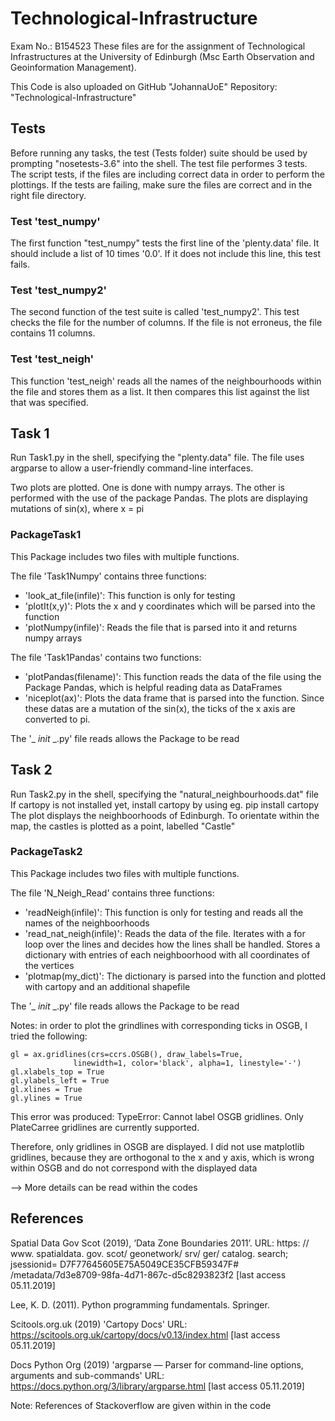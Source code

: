 # Technological-Infrastructure
Exam No.: B154523
These files are for the assignment of Technological Infrastructures at the University of Edinburgh (Msc Earth Observation and Geoinformation Management).

This Code is also uploaded on GitHub "JohannaUoE" Repository: "Technological-Infrastructure"

## Tests
Before running any tasks, the test (Tests folder) suite should be used by prompting "nosetests-3.6" into the shell. The test file performes 3 tests. The script tests, if the files are including correct data in order to perform the plottings. If the tests are failing, make sure the files are correct and in the right file directory. 

### Test 'test_numpy'
The first function "test_numpy" tests the first line of the 'plenty.data' file. It should include a list of 10 times '0.0'. If it does not include this line, this test fails.

### Test 'test_numpy2'
The second function of the test suite is called 'test_numpy2'. This test checks the file for the number of columns. If the file is not erroneus, the file contains 11 columns.

### Test 'test_neigh'

This function 'test_neigh' reads all the names of the neighbourhoods within the file and stores them as a list. It then compares this list against the list that was specified.


## Task 1

Run Task1.py in the shell, specifying the "plenty.data" file.
The file uses argparse to allow a user-friendly command-line interfaces.

Two plots are plotted. One is done with numpy arrays. The other is performed with the use of the package Pandas.
The plots are displaying mutations of sin(x), where x = pi

### PackageTask1
This Package includes two files with multiple functions. 

The file 'Task1Numpy' contains three functions:
  - 'look_at_file(infile)': This function is only for testing
  - 'plotIt(x,y)': Plots the x and y coordinates which will be parsed into the function
  - 'plotNumpy(infile)': Reads the file that is parsed into it and returns numpy arrays

The file 'Task1Pandas' contains two functions:

  - 'plotPandas(filename)': This function reads the data of the file using the Package Pandas, which is helpful reading data as DataFrames
  - 'niceplot(ax)': Plots the data frame that is parsed into the function. Since these datas are a mutation of the sin(x), the ticks of the x axis are converted to pi.

The '_ _init_ _.py' file reads allows the Package to be read



## Task 2

Run Task2.py in the shell, specifying the "natural_neighbourhoods.dat" file
If cartopy is not installed yet, install cartopy by using eg. pip install cartopy
The plot displays the neighboorhoods of Edinburgh. To orientate within the map, the castles is plotted as a point, labelled "Castle"

### PackageTask2

This Package includes two files with multiple functions. 

The file 'N_Neigh_Read' contains three functions:
  - 'readNeigh(infile)': This function is only for testing and reads all the names of the neighboorhoods
  - 'read_nat_neigh(infile)': Reads the data of the file. Iterates with a for loop over the lines and decides how the lines shall be handled. Stores a dictionary with entries of each neighboorhood with all coordinates of the vertices
  - 'plotmap(my_dict)': The dictionary is parsed into the function and plotted with cartopy and an additional shapefile 
  

The '_ _init_ _.py' file reads allows the Package to be read

Notes: 
in order to plot the grindlines with corresponding ticks in OSGB, I tried the following:

    gl = ax.gridlines(crs=ccrs.OSGB(), draw_labels=True,
                  linewidth=1, color='black', alpha=1, linestyle='-')
    gl.xlabels_top = True
    gl.ylabels_left = True
    gl.xlines = True
    gl.ylines = True

This error was produced:
TypeError: Cannot label OSGB gridlines. Only PlateCarree gridlines are currently supported.

Therefore, only gridlines in OSGB are displayed.
I did not use matplotlib gridlines, because they are orthogonal to the x and y axis, which is wrong
within OSGB and do not correspond with the displayed data

--> More details can be read within the codes

## References

Spatial Data Gov Scot (2019), ‘Data Zone Boundaries 2011’.
URL: https: // www. spatialdata. gov. scot/ geonetwork/ srv/ ger/ catalog.
search; jsessionid= D7F77645605E75A5049CE35CFB59347F# /metadata/7d3e8709-98fa-4d71-867c-d5c8293823f2
[last access 05.11.2019]

Lee, K. D. (2011). Python programming fundamentals. Springer.

Scitools.org.uk (2019) 'Cartopy Docs'
URL: https://scitools.org.uk/cartopy/docs/v0.13/index.html [last access 05.11.2019]


Docs Python Org (2019) 'argparse — Parser for command-line options, arguments and sub-commands'
URL: https://docs.python.org/3/library/argparse.html [last access 05.11.2019]

Note: References of Stackoverflow are given within in the code
